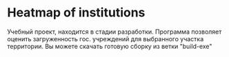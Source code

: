 # Heatmap of institutions
 Учебный проект, находится в стадии разработки.
Программа позволяет оценить загруженность гос. учреждений для выбранного участка территории.
Вы можете скачать готовую сборку из ветки "build-exe"
